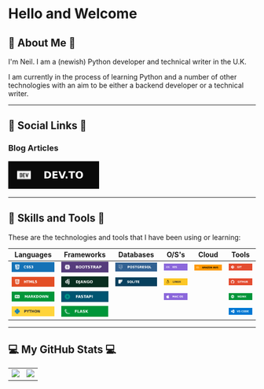 # Hello and Welcome

## :information_desk_person:  About Me  :information_desk_person:

I'm Neil. I am a (newish) Python developer and technical writer in the U.K.  

I am currently in the process of learning Python and a number of other technologies with
an aim to be either a backend developer or a technical writer.

---
## :iphone: Social Links  :iphone:

### Blog Articles

[![Dev.To](/assets/images/social/devto.svg "Dev.To")](https://dev.to/dev_neil_a)

---  

## :wrench:  Skills and Tools  :wrench:

These are the technologies and tools that I have been using or learning:  

| Languages | Frameworks | Databases | O/S's | Cloud | Tools |
| :-: | :-: | :-: | :-: | :-: | :-: |
| ![CSS](/assets/images/badges/css.svg "CSS") | ![Bootstrap](/assets/images/badges/bootstrap.svg "Bootstrap") | ![PostgreSQL](/assets/images/badges/postgresql.svg "PostgreSQL") | ![iOS](/assets/images/badges/ios.svg "iOS") | ![AWS](/assets/images/badges/aws.svg "AWS") | ![Git](/assets/images/badges/git.svg "Git") |
| ![HTML](/assets/images/badges/html5.svg "HTML") | ![Django](/assets/images/badges/django.svg "Django") | ![SQLite](/assets/images/badges/sqlite.svg "SQLite") | ![Linux](/assets/images/badges/linux.svg "Linux") | | ![GitHub](/assets/images/badges/github.svg "GitHub") |
| ![Markdown](/assets/images/badges/markdown.svg "MarkDown") | ![FastAPI](/assets/images/badges/fastapi.svg "FastAPI") | | ![macOS](/assets/images/badges/macos.svg "macOS") | | ![Nginx](/assets/images/badges/nginx.svg "Nginx") | 
| ![Python](/assets/images/badges/python.svg "Python") | ![Flask](/assets/images/badges/flask.svg "Flask") | | | | ![VS Code](/assets/images/badges/vscode.svg "VS Code") |

---

## :computer:  My GitHub Stats  :computer:  

<table>
    <tr>
        <td valign="top">
            <a href="https://github.com/York13Pud?tab=repositories">
                <img src="https://github-readme-stats.vercel.app/api?username=York13Pud&show_icons=true&theme=aura" />
            </a>
        </td>
        <td valign="top">
            <a href="https://github.com/York13Pud?tab=repositories">
                <img src="https://github-readme-stats.vercel.app/api/top-langs/?username=York13Pud&layout=compact&theme=aura" />
            </a>
        </td>
    </tr>
</table>
